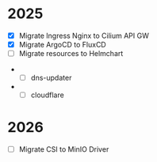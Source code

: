 # 2025
- [x] Migrate Ingress Nginx to Cilium API GW
- [x] Migrate ArgoCD to FluxCD
- [ ] Migrate resources to Helmchart
- - [ ] dns-updater
- - [ ] cloudflare

# 2026 
- [ ] Migrate CSI to MinIO Driver